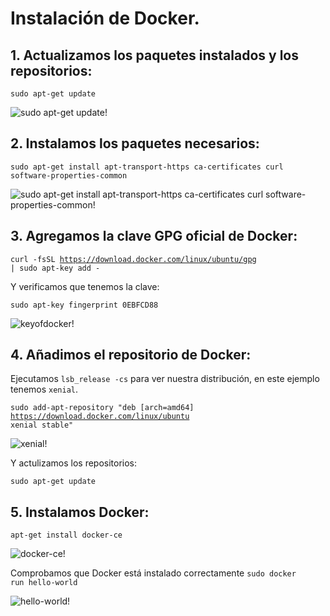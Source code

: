 # Instalación de Docker.

## 1. Actualizamos los paquetes instalados y los repositorios:

<code>sudo apt-get update</code>
 
![sudo apt-get update!](https://github.com/sanesan/docker4drupal/blob/master/img/1.PNG)

## 2. Instalamos los paquetes necesarios:

<code>sudo apt-get install apt-transport-https ca-certificates curl software-properties-common</code>

![sudo apt-get install apt-transport-https ca-certificates curl software-properties-common!](https://github.com/sanesan/docker4drupal/blob/master/img/2.PNG)

## 3. Agregamos la clave GPG oficial de Docker:

<code>curl -fsSL https://download.docker.com/linux/ubuntu/gpg | sudo apt-key add -</code>

Y verificamos que tenemos la clave:

<code>sudo apt-key fingerprint 0EBFCD88</code>

![keyofdocker!](https://github.com/sanesan/docker4drupal/blob/master/img/3-1.PNG)

## 4. Añadimos el repositorio de Docker:

Ejecutamos <code>lsb_release -cs</code> para ver nuestra distribución, en este ejemplo tenemos <code>xenial</code>.

<code>sudo add-apt-repository "deb [arch=amd64] https://download.docker.com/linux/ubuntu xenial stable"</code>

![xenial!](https://github.com/sanesan/docker4drupal/blob/master/img/4-1.PNG)

Y actulizamos los repositorios:

<code>sudo apt-get update</code>

## 5. Instalamos Docker:

<code>apt-get install docker-ce</code>

![docker-ce!](https://github.com/sanesan/docker4drupal/blob/master/img/5-1.PNG)

Comprobamos que Docker está instalado correctamente
<code>sudo docker run hello-world</code>

![hello-world!](https://github.com/sanesan/docker4drupal/blob/master/img/5-2.PNG)







